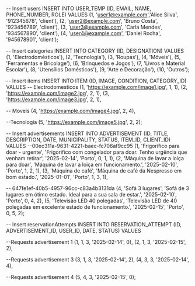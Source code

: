 -- Insert users
INSERT INTO USER_TEMP (ID, EMAIL, NAME, PHONE_NUMBER, ROLE) VALUES
(1, 'user1@example.com','Alice Silva', '912345678', 'client'),
(2, 'user2@example.com', 'Bruno Costa', '923456789', 'client'),
(3, 'user3@example.com', 'Carla Mendes', '934567890', 'client'),
(4, 'user4@example.com', 'Daniel Rocha', '945678901', 'client');

-- Insert categories
INSERT INTO CATEGORY (ID, DESIGNATION) VALUES
(1, 'Electrodomésticos'),
(2, 'Tecnologia'),
(3, 'Roupas'),
(4, 'Móveis'),
(5, 'Ferramentas e Bricolage'),
(6, 'Brinquedos e Jogos'),
(7, 'Livros e Material Escolar'),
(8, 'Utensílios Domésticos'),
(9, 'Arte e Decoração'),
(10, 'Outros');

-- Insert items
INSERT INTO ITEM (ID, IMAGE, CONDITION, CATEGORY_ID) VALUES
-- Electrodomesticos
(1, 'https://example.com/image1.jpg', 1, 1),
(2, 'https://example.com/image2.jpg', 2, 1),
(3, 'https://example.com/image3.jpg', 2, 1),

-- Moveis
(4, 'https://example.com/image4.jpg', 2, 4),

--Tecnologia
(5, 'https://example.com/image5.jpg', 2, 2);



-- Insert advertisements
INSERT INTO ADVERTISEMENT (ID, TITLE, DESCRIPTION, DATE, MUNICIPALITY, STATUS, ITEM_ID, CLIENT_ID) VALUES
--00ec311a-9631-4221-baec-fc706af9cc95
(1, 'Frigorífico para doar - urgente', 'Frigorifico com congelador para doar. Tenho urgência que venham retirar', '2025-02-14', 'Porto', 0, 1, 1),
(2, 'Máquina de lavar a loiça para doar', 'Máquina de lavar a loiça em funcionamento.', '2025-02-10', 'Porto', 1, 2, 1),
(3, 'Máquina de café', 'Máquina de café da Nespresso em bom estado.', '2025-01-01', 'Porto', 1, 3, 1),

-- 647fe1ef-40b5-4957-96cc-c83a4b3131da
(4, 'Sofá 3 lugares', 'Sofá de 3 lugares em ótimo estado. Ideal para a sua sala de estar.', '2025-02-10', 'Porto', 0, 4, 2),
(5, 'Televisão LED 40 polegadas', 'Televisão LED de 40 polegadas em excelente estado de funcionamento.', '2025-02-15', 'Porto', 0, 5, 2);

-- Insert reservationAttempts
INSERT INTO RESERVATION_ATTEMPT (ID, ADVERTISEMENT_ID, USER_ID, DATE, STATUS) VALUES

--Requests advertisement 1
(1, 1, 3, '2025-02-14', 0),
(2, 1, 3, '2025-02-15', 2),

--Requests advertisement 3
(3, 1, 3, '2025-02-14', 2),
(4, 3, 3, '2025-02-14', 4),

--Requests advertisement 4
(5, 4, 3, '2025-02-15', 0);